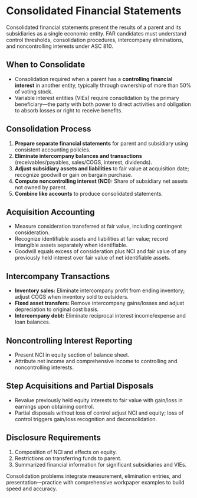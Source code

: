 # Consolidated Financial Statements

Consolidated financial statements present the results of a parent and its subsidiaries as a single economic entity. FAR candidates must understand control thresholds, consolidation procedures, intercompany eliminations, and noncontrolling interests under ASC 810.

## When to Consolidate

- Consolidation required when a parent has a **controlling financial interest** in another entity, typically through ownership of more than 50% of voting stock.
- Variable interest entities (VIEs) require consolidation by the primary beneficiary—the party with both power to direct activities and obligation to absorb losses or right to receive benefits.

## Consolidation Process

1. **Prepare separate financial statements** for parent and subsidiary using consistent accounting policies.
2. **Eliminate intercompany balances and transactions** (receivables/payables, sales/COGS, interest, dividends).
3. **Adjust subsidiary assets and liabilities** to fair value at acquisition date; recognize goodwill or gain on bargain purchase.
4. **Compute noncontrolling interest (NCI):** Share of subsidiary net assets not owned by parent.
5. **Combine like accounts** to produce consolidated statements.

## Acquisition Accounting

- Measure consideration transferred at fair value, including contingent consideration.
- Recognize identifiable assets and liabilities at fair value; record intangible assets separately when identifiable.
- Goodwill equals excess of consideration plus NCI and fair value of any previously held interest over fair value of net identifiable assets.

## Intercompany Transactions

- **Inventory sales:** Eliminate intercompany profit from ending inventory; adjust COGS when inventory sold to outsiders.
- **Fixed asset transfers:** Remove intercompany gains/losses and adjust depreciation to original cost basis.
- **Intercompany debt:** Eliminate reciprocal interest income/expense and loan balances.

## Noncontrolling Interest Reporting

- Present NCI in equity section of balance sheet.
- Attribute net income and comprehensive income to controlling and noncontrolling interests.

## Step Acquisitions and Partial Disposals

- Revalue previously held equity interests to fair value with gain/loss in earnings upon obtaining control.
- Partial disposals without loss of control adjust NCI and equity; loss of control triggers gain/loss recognition and deconsolidation.

## Disclosure Requirements

1. Composition of NCI and effects on equity.
2. Restrictions on transferring funds to parent.
3. Summarized financial information for significant subsidiaries and VIEs.

Consolidation problems integrate measurement, elimination entries, and presentation—practice with comprehensive workpaper examples to build speed and accuracy.

